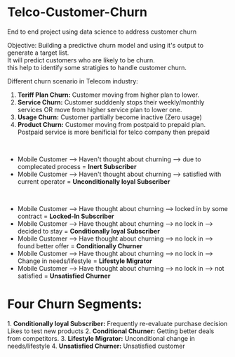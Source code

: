 # Telco-Customer-Churn
End to end project using data science to address customer churn

Objective: Building a predictive churn model and using it's output to generate a target list.<br>
It will predict customers who are likely to be churn.<br>this help to identify some stratigies to handle customer churn.

Different churn scenario in Telecom industry:
1. <b>Teriff Plan Churn:</b> Customer moving from higher plan to lower.
2. <b>Service Churn:</b> Customer sudddenly stops their weekly/monthly services OR move from higher service plan to lower one.
3. <b>Usage Churn:</b> Customer partially become inactive (Zero usage)
4. <b>Product Churn:</b> Customer moving from postpaid to prepaid plan. <br> Postpaid service is more benificial for telco company then prepaid 


<br>
<ul>
<li>Mobile Customer --> Haven't thought about churning --> due to complecated process = <b>Inert Subscriber</b> </li>
<li>Mobile Customer --> Haven't thought about churning --> satisfied with current operator = <b>Unconditionally loyal Subscriber</b> </li>
</ul>
<br>
<ul>
<li>Mobile Customer --> Have thought about churning --> locked in by some contract = <b> Locked-In Subscriber</b> </li>
<li>Mobile Customer --> Have thought about churning --> no lock in --> decided to stay = <b> Conditionally loyal Subscriber</b> </li>
<li>Mobile Customer --> Have thought about churning --> no lock in --> found better offer = <b> Conditionally Churner</b> </li>
<li>Mobile Customer --> Have thought about churning --> no lock in --> Change in needs/lifestyle = <b> Lifestyle Migrator</b> </li>
<li>Mobile Customer --> Have thought about churning --> no lock in --> not satisfied = <b> Unsatisfied Churner</b> </li>
</ul>

<h1>Four Churn Segments:</h1>
1. <b>Conditionally loyal Subscriber:</b> Frequently re-evaluate purchase decision<br>
Likes to test new products
2. <b>Conditional Churner:</b> Getting better deals from competitors.
3. <b>Lifestyle Migrator:</b> Unconditional change in needs/lifestyle
4. <b>Unsatisfied Churner:</b> Unsatisfied customer 

<br>


